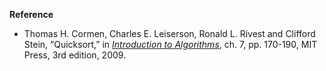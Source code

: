 **Reference**

- Thomas H. Cormen, Charles E. Leiserson, Ronald L. Rivest and Clifford Stein, “Quicksort,” in *[Introduction to Algorithms](http://www.amazon.com/Introduction-Algorithms-3rd-Edition-Press/dp/0262033844)*, ch. 7, pp. 170-190, MIT Press, 3rd edition, 2009.
